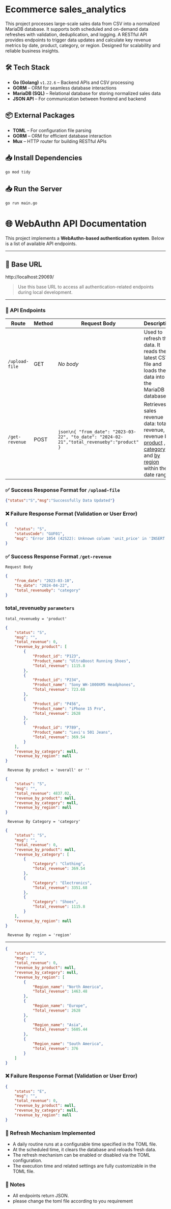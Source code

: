 # Ecommerce  sales_analytics

This project processes large-scale sales data from CSV into a normalized MariaDB database. It supports both scheduled and on-demand data refreshes with validation, deduplication, and logging. A RESTful API provides endpoints to trigger data updates and calculate key revenue metrics by date, product, category, or region. Designed for scalability and reliable business insights.



## 🛠 Tech Stack

- **Go (Golang)** `v1.22.6` – Backend APIs and CSV processing  
- **GORM** – ORM for seamless database interactions  
- **MariaDB (SQL)** – Relational database for storing normalized sales data  
- **JSON API** – For communication between frontend and backend
## 📦 External Packages

- **TOML** – For configuration file parsing  
- **GORM** – ORM for efficient database interaction  
- **Mux** – HTTP router for building RESTful APIs

## 📥 Install Dependencies

```bash
go mod tidy 
```

## 📥 Run the Server

```bash
go run main.go
```

# 🌐 WebAuthn API Documentation

This project implements a **WebAuthn-based authentication system**. Below is a list of available API endpoints.

---

## 🔗 Base URL


http://localhost:29069/
> Use this base URL to access all authentication-related endpoints during local development.

---
### 📘 API Endpoints

| Route           | Method | Request Body                                                                                      | Description                                                                                                  |
|----------------|--------|---------------------------------------------------------------------------------------------------|--------------------------------------------------------------------------------------------------------------|
| `/upload-file` | GET    | _No body_                                                                                         | Used to refresh the data. It reads the latest CSV file and loads the data into the MariaDB database.        |
| `/get-revenue` | POST   | ```json\n{ "from_date": "2023-03-22", "to_date": "2024-02-21","total_revenueby":"product" }```                                | Retrieves sales revenue data: total revenue, revenue by <ins> product</ins> ,  <ins> by category</ins> , and <ins> by region </ins>  within the date range. |



### ✅ Success Response Format for `/upload-file`

```json
{"status":"S","msg":"Successfully Data Updated"}
```
### ❌ Failure Response Format (Validation or User Error)

```json
{
    "status": "S",
    "statusCode": "GUF01",
    "msg": "Error 1054 (42S22): Unknown column 'unit_price' in 'INSERT INTO'"
}
```







### ✅ Success Response Format `/get-revenue` 

`Request Body`


```json
{
    "from_date": "2023-03-10",
    "to_date": "2024-04-22",
    "total_revenueby": "category"
}
```

### total_revenueby `parameters `

`total_revenueby = 'product' ` 

```json
{
    "status": "S",
    "msg": "",
    "total_revenue": 0,
    "revenue_by_product": [
        {
            "Product_id": "P123",
            "Product_name": "UltraBoost Running Shoes",
            "Total_revenue": 1115.8
        },
        {
            "Product_id": "P234",
            "Product_name": "Sony WH-1000XM5 Headphones",
            "Total_revenue": 723.68
        },
        {
            "Product_id": "P456",
            "Product_name": "iPhone 15 Pro",
            "Total_revenue": 2628
        },
        {
            "Product_id": "P789",
            "Product_name": "Levi's 501 Jeans",
            "Total_revenue": 369.54
        }
    ],
    "revenue_by_category": null,
    "revenue_by_region": null
}
```


` Revenue By product = 'overall' or ''`
```json
{
    "status": "S",
    "msg": "",
    "total_revenue": 4837.02,
    "revenue_by_product": null,
    "revenue_by_category": null,
    "revenue_by_region": null
}
```

` Revenue By Category = 'category'` 
```json
{
    "status": "S",
    "msg": "",
    "total_revenue": 0,
    "revenue_by_product": null,
    "revenue_by_category": [
        {
            "Category": "Clothing",
            "Total_revenue": 369.54
        },
        {
            "Category": "Electronics",
            "Total_revenue": 3351.68
        },
        {
            "Category": "Shoes",
            "Total_revenue": 1115.8
        }
    ],
    "revenue_by_region": null
}
```


` Revenue By region = 'region'` 

---
```json
{
    "status": "S",
    "msg": "",
    "total_revenue": 0,
    "revenue_by_product": null,
    "revenue_by_category": null,
    "revenue_by_region": [
        {
            "Region_name": "North America",
            "Total_revenue": 1463.48
        },
        {
            "Region_name": "Europe",
            "Total_revenue": 2628
        },
        {
            "Region_name": "Asia",
            "Total_revenue": 5605.44
        },
        {
            "Region_name": "South America",
            "Total_revenue": 376
        }
    ]
}
```



### ❌ Failure Response Format (Validation or User Error)

```json
{
    "status": "E",
    "msg": "",
    "total_revenue": 0,
    "revenue_by_product": null,
    "revenue_by_category": null,
    "revenue_by_region": null
}
```

###  🔁 Refresh Mechanism Implemented
- A daily routine runs at a configurable time specified in the TOML file.
- At the scheduled time, it clears the database and reloads fresh data.
- The refresh mechanism can be enabled or disabled via the TOML configuration.
- The execution time and related settings are fully customizable in the TOML file.


### 📝 Notes

- All endpoints return JSON.
- please change the toml file according to you requirement
